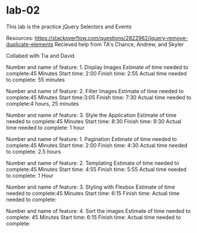 # lab-02

This lab is the practice jQuery Selectors and Events

Resources:
https://stackoverflow.com/questions/2822962/jquery-remove-duplicate-elements
Recieved help from TA's Chance, Andrew, and Skyler

Collabed with Tia and David 

Number and name of feature: 1. Display Images
Estimate of time needed to complete:45 Minutes
Start time: 2:00
Finish time: 2:55
Actual time needed to complete: 55 minutes

Number and name of feature: 2. Filter Images
Estimate of time needed to complete:45 Minutes
Start time:3:05
Finish time: 7:30
Actual time needed to complete:4 hours, 25 minutes

Number and name of feature: 3. Style the Application
Estimate of time needed to complete:45 Minutes
Start time: 8:30
Finish time: 9:30
Actual time needed to complete: 1 hour

Number and name of feature: 1. Pagination
Estimate of time needed to complete:45 Minutes
Start time: 2:00
Finish time: 4:30 
Actual time needed to complete: 2.5 hours

Number and name of feature: 2. Templating
Estimate of time needed to complete:45 Minutes
Start time: 4:55
Finish time: 5:55
Actual time needed to complete: 1 Hour

Number and name of feature: 3. Styling with Flexbox
Estimate of time needed to complete:45 Minutes
Start time: 6:15
Finish time: 
Actual time needed to complete:

Number and name of feature: 4. Sort the images
Estimate of time needed to complete: 45 Minutes
Start time: 6:15
Finish time: 
Actual time needed to complete:
